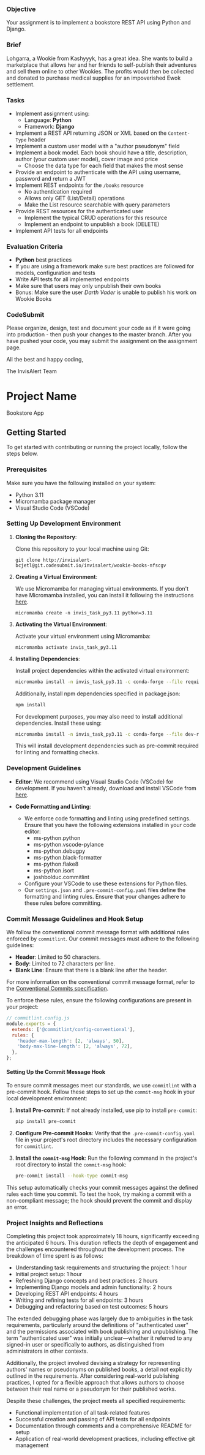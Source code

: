 ### Objective

Your assignment is to implement a bookstore REST API using Python and Django.

### Brief

Lohgarra, a Wookie from Kashyyyk, has a great idea. She wants to build a marketplace that allows her and her friends to
self-publish their adventures and sell them online to other Wookies. The profits would then be collected and donated to purchase
medical supplies for an impoverished Ewok settlement.

### Tasks

- Implement assignment using:
  - Language: **Python**
  - Framework: **Django**
- Implement a REST API returning JSON or XML based on the `Content-Type` header
- Implement a custom user model with a "author pseudonym" field
- Implement a book model. Each book should have a title, description, author (your custom user model), cover image and price
  - Choose the data type for each field that makes the most sense
- Provide an endpoint to authenticate with the API using username, password and return a JWT
- Implement REST endpoints for the `/books` resource
  - No authentication required
  - Allows only GET (List/Detail) operations
  - Make the List resource searchable with query parameters
- Provide REST resources for the authenticated user
  - Implement the typical CRUD operations for this resource
  - Implement an endpoint to unpublish a book (DELETE)
- Implement API tests for all endpoints

### Evaluation Criteria

- **Python** best practices
- If you are using a framework make sure best practices are followed for models, configuration and tests
- Write API tests for all implemented endpoints
- Make sure that users may only unpublish their own books
- Bonus: Make sure the user _Darth Vader_ is unable to publish his work on Wookie Books

### CodeSubmit

Please organize, design, test and document your code as if it were
going into production - then push your changes to the master branch. After you have pushed your code, you may submit the assignment on the assignment page.

All the best and happy coding,

The InvisAlert Team

# Project Name

Bookstore App

## Getting Started

To get started with contributing or running the project locally, follow the steps below.

### Prerequisites

Make sure you have the following installed on your system:

- Python 3.11
- Micromamba package manager
- Visual Studio Code (VSCode)

### Setting Up Development Environment

1. **Cloning the Repository**:

   Clone this repository to your local machine using Git:

   ```
   git clone http://invisalert-bcjetl@git.codesubmit.io/invisalert/wookie-books-nfscgv
   ```

2. **Creating a Virtual Environment**:

   We use Micromamba for managing virtual environments. If you don't have Micromamba installed, you can install it following the instructions [here](https://mamba.readthedocs.io/en/latest/installation/micromamba-installation.html).

   ```
   micromamba create -n invis_task_py3.11 python=3.11
   ```

3. **Activating the Virtual Environment**:

   Activate your virtual environment using Micromamba:

   ```
   micromamba activate invis_task_py3.11
   ```

4. **Installing Dependencies**:

   Install project dependencies within the activated virtual environment:

   ```bash
   micromamba install -n invis_task_py3.11 -c conda-forge --file requirements.txt
   ```

   Additionally, install npm dependencies specified in package.json:

   ```bash
   npm install
   ```

   For development purposes, you may also need to install additional
   dependencies. Install these using:

   ```bash
   micromamba install -n invis_task_py3.11 -c conda-forge --file dev-requirements.txt
   ```

   This will install development dependencies such as pre-commit required for linting and formatting checks.

### Development Guidelines

- **Editor**: We recommend using Visual Studio Code (VSCode) for development. If you haven't already, download and install VSCode from [here](https://code.visualstudio.com/).

- **Code Formatting and Linting**:
  - We enforce code formatting and linting using predefined settings. Ensure that you have the following extensions installed in your code editor:
    - ms-python.python
    - ms-python.vscode-pylance
    - ms-python.debugpy
    - ms-python.black-formatter
    - ms-python.flake8
    - ms-python.isort
    - joshbolduc.commitlint
  - Configure your VSCode to use these extensions for Python files.
  - Our `settings.json` and `.pre-commit-config.yaml` files define the formatting and linting rules. Ensure that your changes adhere to these rules before committing.

### Commit Message Guidelines and Hook Setup

We follow the conventional commit message format with additional rules enforced by `commitlint`. Our commit messages must adhere to the following guidelines:

- **Header**: Limited to 50 characters.
- **Body**: Limited to 72 characters per line.
- **Blank Line**: Ensure that there is a blank line after the header.

For more information on the conventional commit message format, refer to the [Conventional Commits specification](https://www.conventionalcommits.org/en/v1.0.0/#specification).

To enforce these rules, ensure the following configurations are present in your project:

```javascript
// commitlint.config.js
module.exports = {
  extends: ['@commitlint/config-conventional'],
  rules: {
    'header-max-length': [2, 'always', 50],
    'body-max-line-length': [2, 'always', 72],
  },
};
```

#### Setting Up the Commit Message Hook

To ensure commit messages meet our standards, we use `commitlint` with a pre-commit hook. Follow these steps to set up the `commit-msg` hook in your local development environment:

1. **Install Pre-commit**:
   If not already installed, use pip to install `pre-commit`:

   ```bash
   pip install pre-commit
   ```

2. **Configure Pre-commit Hooks**:
   Verify that the `.pre-commit-config.yaml` file in your project's root directory includes the necessary configuration for `commitlint`.

3. **Install the `commit-msg` Hook**:
   Run the following command in the project's root directory to install the `commit-msg` hook:

   ```bash
   pre-commit install --hook-type commit-msg
   ```

This setup automatically checks your commit messages against the defined rules each time you commit. To test the hook, try making a commit with a non-compliant message; the hook should prevent the commit and display an error.

### Project Insights and Reflections

Completing this project took approximately 18 hours, significantly exceeding the anticipated 6 hours. This duration reflects the depth of engagement and the challenges encountered throughout the development process. The breakdown of time spent is as follows:

- Understanding task requirements and structuring the project: 1 hour
- Initial project setup: 1 hour
- Refreshing Django concepts and best practices: 2 hours
- Implementing Django models and admin functionality: 2 hours
- Developing REST API endpoints: 4 hours
- Writing and refining tests for all endpoints: 3 hours
- Debugging and refactoring based on test outcomes: 5 hours

The extended debugging phase was largely due to ambiguities in the task requirements, particularly around the definitions of "authenticated user" and the permissions associated with book publishing and unpublishing. The term "authenticated user" was initially unclear—whether it referred to any signed-in user or specifically to authors, as distinguished from administrators in other contexts.

Additionally, the project involved devising a strategy for representing authors' names or pseudonyms on published books, a detail not explicitly outlined in the requirements. After considering real-world publishing practices, I opted for a flexible approach that allows authors to choose between their real name or a pseudonym for their published works.

Despite these challenges, the project meets all specified requirements:

- Functional implementation of all task-related features
- Successful creation and passing of API tests for all endpoints
- Documentation through comments and a comprehensive README for setup
- Application of real-world development practices, including effective git management
